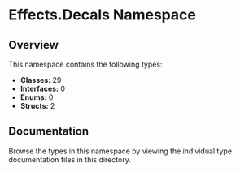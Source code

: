 # Effects.Decals Namespace

## Overview

This namespace contains the following types:

- **Classes:** 29
- **Interfaces:** 0
- **Enums:** 0
- **Structs:** 2

## Documentation

Browse the types in this namespace by viewing the individual type documentation files in this directory.

